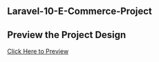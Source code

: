 ## Laravel-10-E-Commerce-Project

## Preview the Project Design

[Click Here to Preview](https://iabdallah-samir0.github.io/Surfside-Media/)
